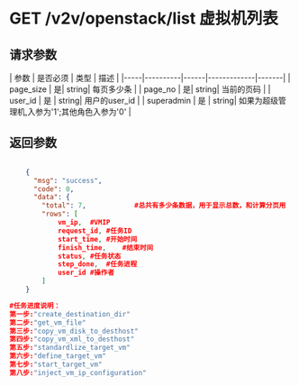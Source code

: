 # GET /v2v/openstack/list 虚拟机列表


## 请求参数
| 参数 | 是否必须 | 类型 | 描述 |
|-----|----------|------|-------------|-------|
| page_size   | 是| string| 每页多少条 |
| page_no   | 是| string| 当前的页码 |
| user_id | 是 | string| 用户的user_id |
| superadmin | 是 | string| 如果为超级管理机,入参为'1';其他角色入参为'0' |




## 返回参数
```json

	{
	  "msg": "success",
	  "code": 0,
	  "data": {
	    "total": 7,            #总共有多少条数据，用于显示总数，和计算分页用
	    "rows": [
	        vm_ip,  #VMIP
	        request_id, #任务ID
	        start_time, #开始时间
	        finish_time,    #结束时间
	        status, #任务状态
	        step_done,  #任务进程
	        user_id #操作者
	    ]
    }

#任务进度说明：
第一步:"create_destination_dir"
第二步:"get_vm_file"
第三步:"copy_vm_disk_to_desthost"
第四步:"copy_vm_xml_to_desthost"
第五步:"standardlize_target_vm"
第六步:"define_target_vm"
第七步:"start_target_vm"
第八步:"inject_vm_ip_configuration"
```

